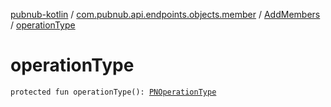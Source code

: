 [pubnub-kotlin](../../index.md) / [com.pubnub.api.endpoints.objects.member](../index.md) / [AddMembers](index.md) / [operationType](./operation-type.md)

# operationType

`protected fun operationType(): `[`PNOperationType`](../../com.pubnub.api.enums/-p-n-operation-type/index.md)